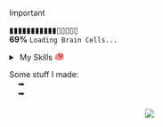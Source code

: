 > [!IMPORTANT]
> ▮▮▮▮▮▮▮▮▮▮▮▯▯▯▯▯<br>
> **69%** ```Loading Brain Cells...```

<details "skills">
   <summary> 
       My Skills <img src="https://raw.githubusercontent.com/kuran1x/kuran1x/main/assets/partyblob.gif" height="15">
   </summary> 
   <p> <div height="top" align="bottom">
      <a href="https://en.wikipedia.org/wiki/JavaScript" title="JavaScript"><img height="25" src="https://raw.githubusercontent.com/kuran1x/kuran1x/main/assets/JS.png"></a> 
      <a href="https://www.typescriptlang.org/" title="TypeScript"><img height="25" src="https://raw.githubusercontent.com/kuran1x/kuran1x/main/assets/TS.png"></a> 
      <a href="https://tailwindcss.com/" title="Tailwind CSS"><img height="25" src="https://raw.githubusercontent.com/kuran1x/kuran1x/main/assets/TailwindCSS.png"></a> 
      <a href="https://svelte.dev/" title="Svelte"><img height="25" src="https://raw.githubusercontent.com/kuran1x/kuran1x/main/assets/Svelte.png"></a> 
      <a href="https://nodejs.org/" title="Node.js"><img height="25" src="https://raw.githubusercontent.com/kuran1x/kuran1x/main/assets/NodeJS.png"></a> 
      <br>
   </p> </div>
</details>

Some stuff I made: <br>
      ➥ <br>
      ➥ <br>
<div align="center">   

   <img src="https://github-readme-activity-graph.vercel.app/graph?username=kuran1x&theme=react-dark&hide_border=true&hide_title=true&bg_color=0D1117&height=340&point=f0fcff" height="165" align="middle">
   
</div>
 

